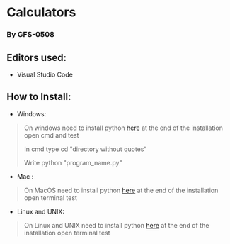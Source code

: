 # Calculators

### By GFS-0508

## Editors used:
- Visual Studio Code

## How to Install:

- Windows:
> On windows need to install python [here](https://www.python.org/downloads/) at the end of the installation open cmd and test
> 
> In cmd type cd "directory without quotes"
> 
> Write python "program_name.py"

- Mac :
> On MacOS need to install python [here](https://www.python.org/downloads/macos/) at the end of the installation open terminal test

- Linux and UNIX:
> On Linux and UNIX need to install python [here](https://www.python.org/downloads/source/) at the end of the installation open terminal test

